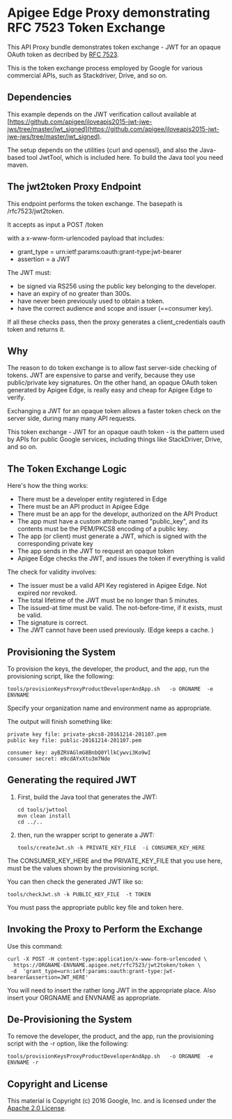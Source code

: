 # Apigee Edge Proxy demonstrating RFC 7523 Token Exchange

This API Proxy bundle demonstrates token exchange - JWT for an opaque OAuth token as decribed by [RFC 7523](https://tools.ietf.org/html/rfc7523).

This is the token exchange process employed by Google for various commercial APIs, such as Stackdriver, Drive, and so on.


## Dependencies

This example depends on the JWT verification callout available at [https://github.com/apigee/iloveapis2015-jwt-jwe-jws/tree/master/jwt_signed](https://github.com/apigee/iloveapis2015-jwt-jwe-jws/tree/master/jwt_signed).

The setup depends on the utilities {curl and openssl}, and also the Java-based tool JwtTool, which is included here. To build the Java tool you need maven. 


## The jwt2token Proxy Endpoint

This endpoint performs the token exchange. The basepath is /rfc7523/jwt2token. 

It accepts as input a POST /token

with a x-www-form-urlencoded payload that includes:

* grant_type = urn:ietf:params:oauth:grant-type:jwt-bearer
* assertion = a JWT

The JWT must:
* be signed via RS256 using the public key belonging to the developer.
* have an expiry of no greater than 300s.
* have never been previously used to obtain a token.
* have the correct audience and scope and issuer (==consumer key).

If all these checks  pass, then the proxy generates a client_credentials oauth token and returns it.

## Why

The reason to do token exchange is to allow fast server-side checking of
tokens. JWT are expensive to parse and verify, because they use
public/private key signatures. On the other hand, an opaque OAuth token
generated by Apigee Edge, is really easy and cheap for Apigee Edge to
verify. 

Exchanging a JWT for an opaque token allows a faster token check on the server side, during many many  API requests. 

This token exchange - JWT for an opaque oauth token - is the pattern used by APIs for public Google services, including things like StackDriver, Drive, and so on.

## The Token Exchange Logic 

Here's how the thing works:
* There must be a developer entity registered in Edge
* There must be an API product in Apigee Edge
* There must be an app for the developr, authorized on the API Product
* The app must have a custom attribute named "public_key", and its contents must be the PEM/PKCS8 encoding of a public key.
* The app (or client) must generate a JWT, which is signed with the corresponding private key
* The app sends in the JWT to request an opaque token
* Apigee Edge checks the JWT, and issues the token if everything is valid

The check for validity involves:
* The issuer must be a valid API Key registered in Apigee Edge. Not expired nor revoked.
* The total lifetime of the JWT must be no longer than 5 minutes.
* The issued-at time must be valid.  The not-before-time, if it exists, must be valid. 
* The signature is correct.
* The JWT cannot have been used previously.  (Edge keeps a cache. )


## Provisioning the System

To provision the keys, the developer, the product, and the app, run the provisioning script, like the following:

```
tools/provisionKeysProxyProductDeveloperAndApp.sh   -o ORGNAME  -e ENVNAME
```

Specify your organization name and environment name as appropriate.

The output will finish something like:

```
private key file: private-pkcs8-20161214-201107.pem
public key file: public-20161214-201107.pem

consumer key: ayBZRVAGlmG8BnbQ0YllkCywvi3Ko9wI
consumer secret: m9cdAYxXtu3m7Nde
```


## Generating the required JWT

1. First, build the Java tool that generates the JWT:

   ```
   cd tools/jwttool
   mvn clean install
   cd ../..
   ```

2. then, run the wrapper script to generate a JWT:

   ```
   tools/createJwt.sh -k PRIVATE_KEY_FILE  -i CONSUMER_KEY_HERE
   ```

The CONSUMER_KEY_HERE and the PRIVATE_KEY_FILE that you use here, must be the values shown by
the provisioning script.

You can then check the generated JWT like so:

```
tools/checkJwt.sh -k PUBLIC_KEY_FILE  -t TOKEN
```

You must pass the appropriate public key file and token here.


## Invoking the Proxy to Perform the Exchange

Use this command:

```
curl -X POST -H content-type:application/x-www-form-urlencoded \
  https://ORGNAME-ENVNAME.apigee.net/rfc7523/jwt2token/token \
 -d  'grant_type=urn:ietf:params:oauth:grant-type:jwt-bearer&assertion=JWT_HERE'
```

You will need to insert the rather long JWT in the appropriate place.
Also insert your ORGNAME and ENVNAME as appropriate.


## De-Provisioning the System

To remove the developer, the product, and the app, run the provisioning script with the -r option, like the following:

```
tools/provisionKeysProxyProductDeveloperAndApp.sh   -o ORGNAME  -e ENVNAME -r

```



## Copyright and License

This material is Copyright (c) 2016 Google, Inc.
and is licensed under the [Apache 2.0 License](LICENSE). 

